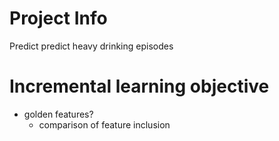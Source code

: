 # Project Info
Predict predict heavy drinking episodes

# Incremental learning objective
- golden features?
    - comparison of feature inclusion 
